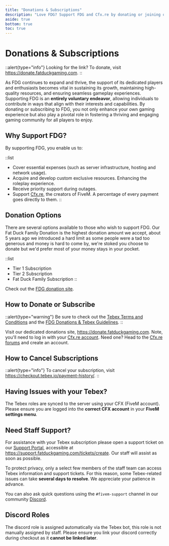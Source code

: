 ```yaml
---
title: "Donations & Subscriptions"
description: "Love FDG? Support FDG and Cfx.re by donating or joining our subscription program, powered by Tebex"
aside: true
bottom: true
toc: true
---
```


# Donations & Subscriptions

::alert{type="info"}
Looking for the link? To donate, visit https://donate.fatduckgaming.com.
::

As FDG continues to expand and thrive, the support of its dedicated players and enthusiasts becomes vital in sustaining its growth, maintaining high-quality resources, and ensuring seamless gameplay experiences. Supporting FDG is an **entirely voluntary endeavor**, allowing individuals to contribute in ways that align with their interests and capabilities. By donating or subscribing to FDG, you not only enhance your own gaming experience but also play a pivotal role in fostering a thriving and engaging gaming community for all players to enjoy.

## Why Support FDG?

By supporting FDG, you enable us to:

::list
- Cover essential expenses (such as server infrastructure, hosting and network usage).
- Acquire and develop custom exclusive resources. Enhancing the roleplay experience.
- Receive priority support during outages.
- Support [Cfx.re](https://cfx.re/), the creators of FiveM. A percentage of every payment goes directly to them.
::

## Donation Options

There are several options available to those who wish to support FDG. Our Fat Duck Family Donation is the highest donation amount we accept, about 5 years ago we introduced a hard limit as some people were a tad too generous and money is hard to come by, we're stoked you choose to donate but we'd prefer most of your money stays in your pocket.

::list
- Tier 1 Subscription
- Tier 2 Subscription
- Fat Duck Family Subscription
::

Check out the [FDG donation site](https://donate.fatduckgaming.com).

## How to Donate or Subscribe

::alert{type="warning"}
Be sure to check out the [Tebex Terms and Conditions](https://donate.fatduckgaming.com/terms/checkout) and the [FDG Donations & Tebex Guidelines](/server-docs/rules/service-guidelines).
::

Visit our dedicated donations site, https://donate.fatduckgaming.com. Note, you'll need to log in with your [Cfx.re account](https://forum.cfx.re/categories). Need one? Head to the [Cfx.re forums](https://forum.cfx.re/categories) and create an account.

## How to Cancel Subscriptions

::alert{type="info"}
To cancel your subscription, visit https://checkout.tebex.io/payment-history/.
::

## Having Issues with your Tebex?

The Tebex roles are synced to the server using your CFX (FiveM account). Please ensure you are logged into the **correct CFX account** in your **FiveM settings menu**.

## Need Staff Support?

For assistance with your Tebex subscription please open a support ticket on our [Support Portal](https://support.fatduckgaming.com/tickets/create), accessible at https://support.fatduckgaming.com/tickets/create. Our staff will assist as soon as possible. 

To protect privacy, only a select few members of the staff team can access Tebex information and support tickets. For this reason, some Tebex-related issues can take **several days to resolve**. We appreciate your patience in advance.

You can also ask quick questions using the `#fivem-support` channel in our community [Discord](https://discord.gg/fatduckgaming).

## Discord Roles

The discord role is assigned automatically via the Tebex bot, this role is not manually assigned by staff. Please ensure you link your discord correctly during checkout as it **cannot be linked later**.


